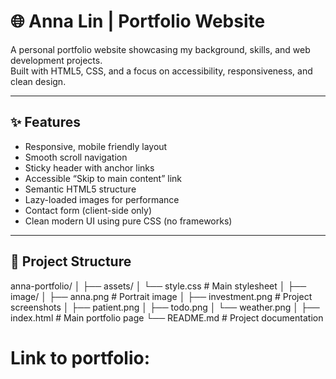 # 🌐 Anna Lin | Portfolio Website

A personal portfolio website showcasing my background, skills, and web development projects.  
Built with HTML5, CSS, and a focus on accessibility, responsiveness, and clean design.

---

## ✨ Features

- Responsive, mobile friendly layout  
- Smooth scroll navigation  
- Sticky header with anchor links  
- Accessible “Skip to main content” link  
- Semantic HTML5 structure  
- Lazy-loaded images for performance  
- Contact form (client-side only)  
- Clean modern UI using pure CSS (no frameworks)

---

## 🧱 Project Structure
anna-portfolio/
│
├── assets/
│ └── style.css # Main stylesheet
│
├── image/
│ ├── anna.png # Portrait image
│ ├── investment.png # Project screenshots
│ ├── patient.png
│ ├── todo.png
│ └── weather.png
│
├── index.html # Main portfolio page
└── README.md # Project documentation

# Link to portfolio: 

